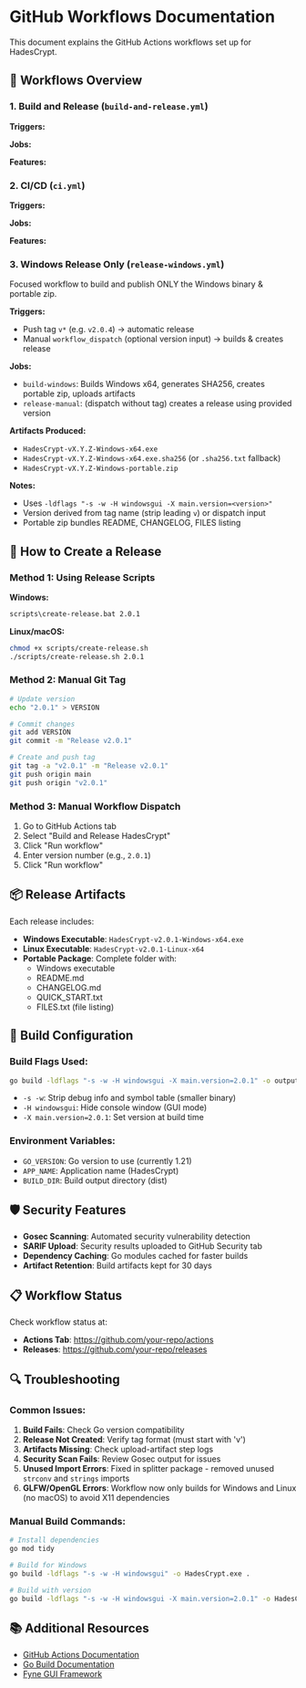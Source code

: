 # GitHub Workflows Documentation

This document explains the GitHub Actions workflows set up for HadesCrypt.

## 🔄 Workflows Overview

### 1. Build and Release (`build-and-release.yml`)

**Triggers:**

**Jobs:**

**Features:**

### 2. CI/CD (`ci.yml`)

**Triggers:**

**Jobs:**

**Features:**

### 3. Windows Release Only (`release-windows.yml`)

Focused workflow to build and publish ONLY the Windows binary & portable zip.

**Triggers:**
- Push tag `v*` (e.g. `v2.0.4`) → automatic release
- Manual `workflow_dispatch` (optional version input) → builds & creates release

**Jobs:**
- `build-windows`: Builds Windows x64, generates SHA256, creates portable zip, uploads artifacts
- `release-manual`: (dispatch without tag) creates a release using provided version

**Artifacts Produced:**
- `HadesCrypt-vX.Y.Z-Windows-x64.exe`
- `HadesCrypt-vX.Y.Z-Windows-x64.exe.sha256` (or `.sha256.txt` fallback)
- `HadesCrypt-vX.Y.Z-Windows-portable.zip`

**Notes:**
- Uses `-ldflags "-s -w -H windowsgui -X main.version=<version>"`
- Version derived from tag name (strip leading `v`) or dispatch input
- Portable zip bundles README, CHANGELOG, FILES listing

## 🚀 How to Create a Release

### Method 1: Using Release Scripts

**Windows:**
```cmd
scripts\create-release.bat 2.0.1
```

**Linux/macOS:**
```bash
chmod +x scripts/create-release.sh
./scripts/create-release.sh 2.0.1
```

### Method 2: Manual Git Tag

```bash
# Update version
echo "2.0.1" > VERSION

# Commit changes
git add VERSION
git commit -m "Release v2.0.1"

# Create and push tag
git tag -a "v2.0.1" -m "Release v2.0.1"
git push origin main
git push origin "v2.0.1"
```

### Method 3: Manual Workflow Dispatch

1. Go to GitHub Actions tab
2. Select "Build and Release HadesCrypt"
3. Click "Run workflow"
4. Enter version number (e.g., `2.0.1`)
5. Click "Run workflow"

## 📦 Release Artifacts

Each release includes:

- **Windows Executable**: `HadesCrypt-v2.0.1-Windows-x64.exe`
- **Linux Executable**: `HadesCrypt-v2.0.1-Linux-x64`
- **Portable Package**: Complete folder with:
  - Windows executable
  - README.md
  - CHANGELOG.md
  - QUICK_START.txt
  - FILES.txt (file listing)

## 🔧 Build Configuration

### Build Flags Used:
```bash
go build -ldflags "-s -w -H windowsgui -X main.version=2.0.1" -o output.exe .
```

- `-s -w`: Strip debug info and symbol table (smaller binary)
- `-H windowsgui`: Hide console window (GUI mode)
- `-X main.version=2.0.1`: Set version at build time

### Environment Variables:
- `GO_VERSION`: Go version to use (currently 1.21)
- `APP_NAME`: Application name (HadesCrypt)
- `BUILD_DIR`: Build output directory (dist)

## 🛡️ Security Features

- **Gosec Scanning**: Automated security vulnerability detection
- **SARIF Upload**: Security results uploaded to GitHub Security tab
- **Dependency Caching**: Go modules cached for faster builds
- **Artifact Retention**: Build artifacts kept for 30 days

## 📋 Workflow Status

Check workflow status at:
- **Actions Tab**: https://github.com/your-repo/actions
- **Releases**: https://github.com/your-repo/releases

## 🔍 Troubleshooting

### Common Issues:

1. **Build Fails**: Check Go version compatibility
2. **Release Not Created**: Verify tag format (must start with 'v')
3. **Artifacts Missing**: Check upload-artifact step logs
4. **Security Scan Fails**: Review Gosec output for issues
5. **Unused Import Errors**: Fixed in splitter package - removed unused `strconv` and `strings` imports
6. **GLFW/OpenGL Errors**: Workflow now only builds for Windows and Linux (no macOS) to avoid X11 dependencies

### Manual Build Commands:

```bash
# Install dependencies
go mod tidy

# Build for Windows
go build -ldflags "-s -w -H windowsgui" -o HadesCrypt.exe .

# Build with version
go build -ldflags "-s -w -H windowsgui -X main.version=2.0.1" -o HadesCrypt-v2.0.1.exe .
```

## 📚 Additional Resources

- [GitHub Actions Documentation](https://docs.github.com/en/actions)
- [Go Build Documentation](https://pkg.go.dev/cmd/go#hdr-Build_modes)
- [Fyne GUI Framework](https://fyne.io/)
